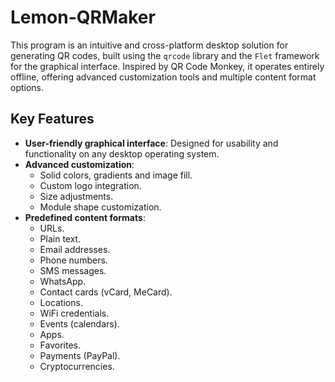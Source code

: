 # Lemon-QRMaker
This program is an intuitive and cross-platform desktop solution for generating QR codes, built using the `qrcode` library and the `Flet` framework for the graphical interface. Inspired by QR Code Monkey, it operates entirely offline, offering advanced customization tools and multiple content format options.

## Key Features
- **User-friendly graphical interface**: Designed for usability and functionality on any desktop operating system.  
- **Advanced customization**:
  - Solid colors, gradients and image fill.  
  - Custom logo integration.  
  - Size adjustments.  
  - Module shape customization.  
- **Predefined content formats**:
  - URLs.  
  - Plain text.  
  - Email addresses.  
  - Phone numbers.  
  - SMS messages.  
  - WhatsApp.  
  - Contact cards (vCard, MeCard).  
  - Locations.  
  - WiFi credentials.  
  - Events (calendars).  
  - Apps.  
  - Favorites.  
  - Payments (PayPal).  
  - Cryptocurrencies.